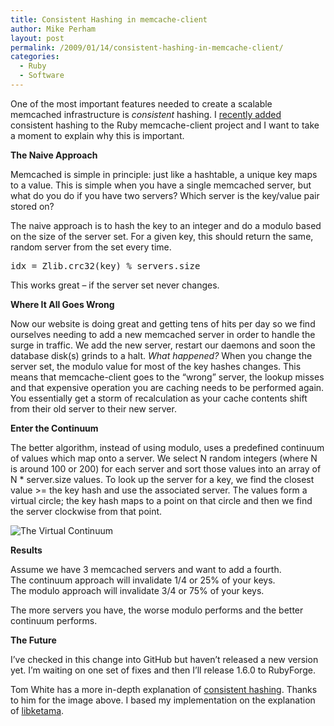 ```yaml
---
title: Consistent Hashing in memcache-client
author: Mike Perham
layout: post
permalink: /2009/01/14/consistent-hashing-in-memcache-client/
categories:
  - Ruby
  - Software
---
```

One of the most important features needed to create a scalable memcached infrastructure is *consistent* hashing. I [recently added][1] consistent hashing to the Ruby memcache-client project and I want to take a moment to explain why this is important.

**The Naive Approach**

Memcached is simple in principle: just like a hashtable, a unique key maps to a value. This is simple when you have a single memcached server, but what do you do if you have two servers? Which server is the key/value pair stored on?

The naive approach is to hash the key to an integer and do a modulo based on the size of the server set. For a given key, this should return the same, random server from the set every time.

<pre lang="ruby">idx = Zlib.crc32(key) % servers.size
</pre>

This works great &#8211; if the server set never changes.

**Where It All Goes Wrong**

Now our website is doing great and getting tens of hits per day so we find ourselves needing to add a new memcached server in order to handle the surge in traffic. We add the new server, restart our daemons and soon the database disk(s) grinds to a halt. *What happened?* When you change the server set, the modulo value for most of the key hashes changes. This means that memcache-client goes to the &#8220;wrong&#8221; server, the lookup misses and that expensive operation you are caching needs to be performed again. You essentially get a storm of recalculation as your cache contents shift from their old server to their new server.

**Enter the Continuum**

The better algorithm, instead of using modulo, uses a predefined continuum of values which map onto a server. We select N random integers (where N is around 100 or 200) for each server and sort those values into an array of N * server.size values. To look up the server for a key, we find the closest value >= the key hash and use the associated server. The values form a virtual circle; the key hash maps to a point on that circle and then we find the server clockwise from that point.

![The Virtual Continuum][2]

**Results**

Assume we have 3 memcached servers and want to add a fourth.  
The continuum approach will invalidate 1/4 or 25% of your keys.  
The modulo approach will invalidate 3/4 or 75% of your keys.

The more servers you have, the worse modulo performs and the better continuum performs.

**The Future**

I&#8217;ve checked in this change into GitHub but haven&#8217;t released a new version yet. I&#8217;m waiting on one set of fixes and then I&#8217;ll release 1.6.0 to RubyForge.

Tom White has a more in-depth explanation of [consistent hashing][3]. Thanks to him for the image above. I based my implementation on the explanation of [libketama][4].

 [1]: http://github.com/fiveruns/memcache-client/commit/7e0744387b4136a4915cd914e79aec2497d505dc
 [2]: http://weblogs.java.net/blog/tomwhite/archive/images/consistent_hashing_1.png
 [3]: http://weblogs.java.net/blog/tomwhite/archive/2007/11/consistent_hash.html
 [4]: http://www.last.fm/user/RJ/journal/2007/04/10/rz_libketama_-_a_consistent_hashing_algo_for_memcache_clients